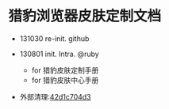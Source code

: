 猎豹浏览器皮肤定制文档
====================

- 131030 re-init. github

- 130801 init. Intra. @ruby
    - for 猎豹皮肤定制手册
    - for 猎豹皮肤中心手册

- 外部清理:[42d1c704d3](https://github.com/lb-crx/doc/commit/42d1c704d30c3dbbc90547fa21d0c636b803059b)
